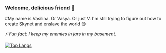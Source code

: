 ### Welcome, delicious friend 🍄
#My name is Vasilina. Or Vasya. Or just V. 
I'm still trying to figure out how to create Skynet and enslave the world 😊

*⚡ Fun fact: I keep my enemies in jars in my basement.*

[![Top Langs](https://github-readme-stats.vercel.app/api/top-langs/?username=debibl&layout=compact)](https://github.com/anuraghazra/github-readme-stats)

<!--
**debibl/debibl** is a ✨ _special_ ✨ repository because its `README.md` (this file) appears on your GitHub profile.

Here are some ideas to get you started:

- 🔭 I’m currently working on ...
- 🌱 I’m currently learning ...
- 👯 I’m looking to collaborate on ...
- 🤔 I’m looking for help with ...
- 💬 Ask me about ...
- 📫 How to reach me: ...
- 😄 Pronouns: ...
- ⚡ Fun fact: ...
-->
